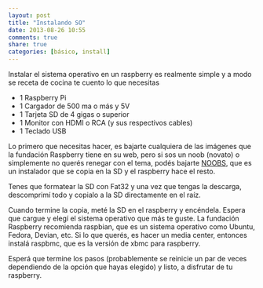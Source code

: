 ```yaml
---
layout: post
title: "Instalando SO"
date: 2013-08-26 10:55
comments: true
share: true
categories: [básico, install]
---
```


Instalar el sistema operativo en un raspberry es realmente simple y a modo se receta de cocina te cuento lo que necesitas

* 1 Raspberry Pi
* 1 Cargador de 500 ma o más y 5V
* 1 Tarjeta SD de 4 gigas o superior
* 1 Monitor con HDMI o RCA (y sus respectivos cables)
* 1 Teclado USB

Lo primero que necesitas hacer, es bajarte cualquiera de las imágenes que la fundación Raspberry tiene en su web, pero si sos un noob (novato) o simplemente no querés renegar con el tema, podés bajarte [NOOBS][noobs], que es un instalador que se copia en la SD y el raspberry hace el resto.

Tenes que formatear la SD con Fat32 y una vez que tengas la descarga, descomprimí todo y copialo a la SD directamente en el raíz.

Cuando termine la copia, meté la SD en el raspberry y encéndela. Espera que cargue y elegí el sistema operativo que más te guste. La fundación Raspberry recomienda raspbian, que es un sistema operativo como Ubuntu, Fedora, Devian, etc. Si lo que querés, es hacer un media center, entonces instalá raspbmc, que es la versión de xbmc para raspberry.

Esperá que termine los pasos (probablemente se reinicie un par de veces dependiendo de la opción que hayas elegido) y listo, a disfrutar de tu raspberry.

[noobs]: http://www.raspberrypi.org/downloads "NOOBS"
